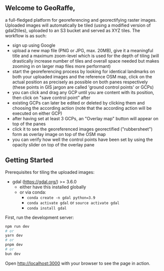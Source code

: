 ## Welcome to GeoRaffe, 

a full-fledged platform for georeferencing and georectifying raster images. Uploaded images will automatically be tiled (using a modified version of gdal2tiles), uploaded to an S3 bucket and served as XYZ tiles.
The workflow is as such:

* sign up using Google
* upload a new map file (PNG or JPG, max. 20MB), give it a meaningful title and a maximum zoom-level which is used for the depth of tiling (will drastically increase number of tiles and overall space needed but makes zooming in on larger map files more performant)
* start the georeferencing process by looking for identical landmarks on both your uploaded images and the reference OSM map, click on the actual position as precisely as possible on both panes respectively (these points in GIS jargon are called 'ground control points' or GCPs)
* you can click and drag any GCP until you are content with its position, then click on "save control point" after
* existing GCPs can later be edited or deleted by clicking them and choosing the according action (note that the according action will be executed on either GCP)
* after having set at least 3 GCPs, an "Overlay map" button will appear on top of the panes
* click it to see the georeferenced images georectified ("rubbersheet") form as overlay image on top of the OSM map
* you can verify how well the control points have been set by using the opacity slider on top of the overlay pane

## Getting Started

Prerequisites for tiling the uploaded images:

* gdal (https://gdal.org/) >= 3.6.0
    * either have this installed globally
    * or via conda:
        * `conda create -n gdal python=3.9`
        * `conda activate gdal` or `source activate gdal`
        * `conda install gdal`

First, run the development server:

```bash
npm run dev
# or
yarn dev
# or
pnpm dev
# or
bun dev
```

Open [http://localhost:3000](http://localhost:3000) with your browser to see the page in action.

